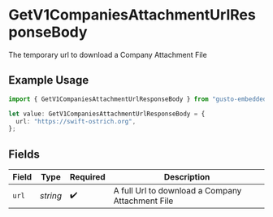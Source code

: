 # GetV1CompaniesAttachmentUrlResponseBody

The temporary url to download a Company Attachment File

## Example Usage

```typescript
import { GetV1CompaniesAttachmentUrlResponseBody } from "gusto-embedded/models/operations";

let value: GetV1CompaniesAttachmentUrlResponseBody = {
  url: "https://swift-ostrich.org",
};
```

## Fields

| Field                                            | Type                                             | Required                                         | Description                                      |
| ------------------------------------------------ | ------------------------------------------------ | ------------------------------------------------ | ------------------------------------------------ |
| `url`                                            | *string*                                         | :heavy_check_mark:                               | A full Url to download a Company Attachment File |